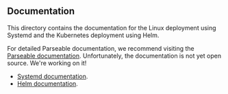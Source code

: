 ## Documentation

This directory contains the documentation for the Linux deployment using Systemd and the Kubernetes deployment using Helm.

For detailed Parseable documentation, we recommend visiting the [Parseable documentation](https://www.parseable.io/docs/introduction). Unfortunately, the documentation is not yet open source. We're working on it!

- [Systemd documentation](systemd/README.md).
- [Helm documentation](helm/parseable/README.md).
